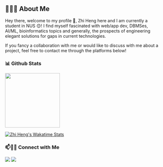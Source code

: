 <h2> 👨🏻‍💻 About Me </h2>

Hey there, welcome to my profile 👋, Zhi Heng here and I am currently a student in NUS 😊! I find myself fascinated with web/app dev, DBMSes, AI/ML, bioinformatics topics and generally, the prospects of engineering elegant solutions for gaps in current technologies.

If you fancy a collaboration with me or would like to discuss with me about a project, feel free to contact me through the platforms below!


<h3> 📊 Github Stats </h3>
<p align="left">
  <a href="https://github.com/quek-zhiheng">
    <img height="180em" src="https://github-readme-stats-eight-theta.vercel.app/api?username=quek-zhiheng&show_icons=true&theme=radical&include_all_commits=true&count_private=true"/>
  </a>
</p>

[![Zhi Heng's Wakatime Stats](https://github-readme-stats.vercel.app/api/wakatime?username=quekzzsss&theme=radical&layout=compact&langs_count=12)](https://github.com/anuraghazra/github-readme-stats)

### 📫🤝🏻 Connect with Me

[<img src='https://img.shields.io/badge/LinkedIn-0077B5?style=for-the-badge&logo=linkedin&logoColor=white'>](https://www.linkedin.com/in/quekzhiheng/) [<img src='https://img.shields.io/badge/Gmail-D14836?style=for-the-badge&logo=gmail&logoColor=white'>](mailto:quek_zhiheng@u.nus.edu)

